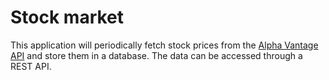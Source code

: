 # Stock market

This application will periodically fetch stock prices from the [Alpha Vantage API](https://www.alphavantage.co/) and store them in a database. 
The data can be accessed through a REST API.
